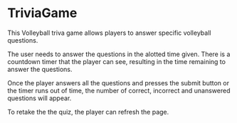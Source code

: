 # TriviaGame
This Volleyball triva game allows players to answer specific volleyball questions.

The user needs to answer the questions in the alotted time given.
There is a countdown timer that the player can see, resulting in the time remaining to answer the questions.

Once the player answers all the questions and presses the submit button or the timer runs out of time, the number of correct, incorrect and unanswered questions will appear.

To retake the the quiz, the player can refresh the page.